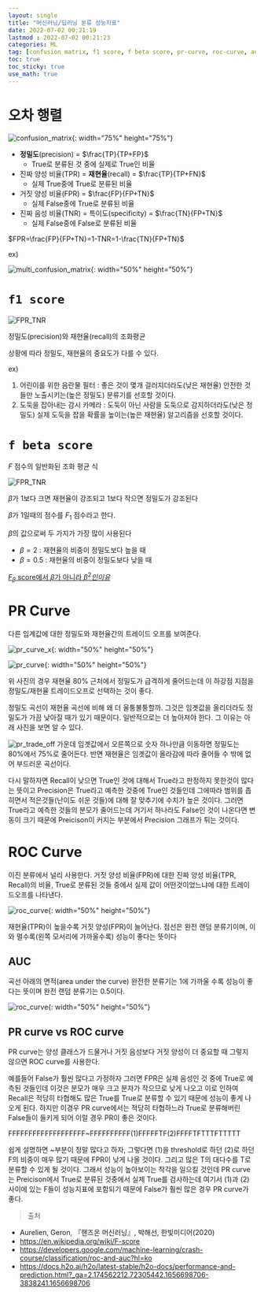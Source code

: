 ```yaml
---
layout: single
title: "머신러닝/딥러닝 분류 성능지표"
date: 2022-07-02 00:21:19
lastmod : 2022-07-02 00:21:23
categories: ML
tag: [confusion matrix, f1 score, f beta score, pr-curve, roc-curve, auc]
toc: true
toc_sticky: true
use_math: true
---
```


# **오차 행렬**

![confusion_matrix](../../../assets/images/ai/confusion_matrix.jpg){: width="75%" height="75%"}

 - **정밀도**(precision) = $\frac{TP}{TP+FP}$
   - True로 분류된 것 중에 실제로 True인 비율
 - 진짜 양성 비율(TPR) = **재현율**(recall) = $\frac{TP}{TP+FN}$
   - 실제 True중에 True로 분류된 비율
 - 거짓 양성 비율(FPR) = $\frac{FP}{FP+TN}$
   - 실제 False중에 True로 분류된 비율
 - 진짜 음성 비율(TNR) = 특이도(specificity) = $\frac{TN}{FP+TN}$
   - 실제 False중에 False로 분류된 비율

$FPR=\frac{FP}{FP+TN}=1-TNR=1-\frac{TN}{FP+TN}$

ex)

![multi_confusion_matrix](../../../assets/images/ai/multi_ConfusionMatrix.png){: width="50%" height="50%"}

# **`f1 score`**

![FPR_TNR](../../../assets/images/ai/FPR_TNR.svg)

정밀도(precision)와 재현율(recall)의 조화평균

상황에 따라 정밀도, 재현율의 중요도가 다를 수 있다.

ex) 
1. 어린이를 위한 음란물 필터 : 좋은 것이 몇개 걸러지더라도(낮은 재현율) 안전한 것들만 노출시키는(높은 정밀도) 분류기를 선호할 것이다.
2. 도둑을 잡아내는 감시 카메라 : 도둑이 아닌 사람을 도둑으로 감지하더라도(낮은 정밀도) 실제 도둑을 잡을 확률을 높이는(높은 재현율) 알고리즘을 선호할 것이다.

# **`f beta score`**
$F$ 점수의 일반화된 조화 평균 식

![FPR_TNR](../../../assets/images/ai/f_beta_1.svg)

$\beta$가 1보다 크면 재현율이 강조되고 1보다 작으면 정밀도가 강조된다

$\beta$가 1일때의 점수를 $F_{1}$ 점수라고 한다.

$\beta$의 값으로써 두 가지가 가장 많이 사용된다
 - $\beta=2$ : 재현율의 비중이 정밀도보다 높을 때
 - $\beta=0.5$ : 재현율의 비중이 정밀도보다 낮을 때

[$F_{\beta}$ score에서 $\beta$가 아니라 $\beta^{2}인 이유$](https://stats.stackexchange.com/questions/221997/why-f-beta-score-define-beta-like-that)

# **PR Curve**
다른 임계값에 대한 정밀도와 재현율간의 트레이드 오프를 보여준다.

![pr_curve_x](../../../assets/images/ai/pr_curve_x.png){: width="50%" height="50%"}

![pr_curve](../../../assets/images/ai/pr_curve.png){: width="50%" height="50%"}

위 사진의 경우 재현율 80% 근처에서 정밀도가 급격하게 줄어드는데 이 하강점 지점을 정밀도/재현율 트레이드오프로 선택하는 것이 좋다.

정밀도 곡선이 재현율 곡선에 비해 왜 더 울퉁불퉁할까. 그것은 임곗값을 올리더라도 정밀도가 가끔 낮아질 때가 있기 때문이다. 일반적으로는 더 높아져야 한다. 그 이유는 아래 사진을 보면 알 수 있다.

![pr_trade_off](../../../assets/images/ai/pr_trade_off.png)
가운데 임곗값에서 오른쪽으로 숫자 하나만큼 이동하면 정밀도는 80%에서 75%로 줄어든다. 반면 재현율은 임곗값이 올라감에 따라 줄어들 수 밖에 없어 부드러운 곡선이다.

다시 말하자면 Recall이 낮으면 True인 것에 대해서 True라고 판정하지 못한것이 많다는 뜻이고 Precision은 True라고 예측한 것중에 True인 것들인데 그에따라 범위를 좁히면서 적은것들(난이도 쉬운 것들)에 대해 잘 맞추기에 수치가 높은 것이다. 그러면 True라고 예측한 것들의 분모가 줄어드는데 거기서 하나라도 False인 것이 나온다면 변동이 크기 때문에 Preicison이 커지는 부분에서 Precision 그래프가 튀는 것이다.

# **ROC Curve**
이진 분류에서 널리 사용한다. 거짓 양성 비율(FPR)에 대한 진짜 양성 비율(TPR, Recall)의 비율, True로 분류된 것들 중에서 실제 값이 어떤것이었느냐에 대한 트레이드오프를 나타낸다.


![roc_curve](../../../assets/images/ai/roc_curve.png){: width="50%" height="50%"}

재현율(TPR)이 높을수록 거짓 양성(FPR)이 늘어난다. 점선은 완전 랜덤 분류기이며, 이와 멀수록(왼쪽 모서리에 가까울수록) 성능이 좋다는 뜻이다

## **AUC**
곡선 아래의 면적(area under the curve) 완전한 분류기는 1에 가까울 수록 성능이 좋다는 뜻이며 완전 랜덤 분류기는 0.5이다.

![roc_curve](../../../assets/images/ai/roc_curve_google.svg){: width="50%" height="50%"}

## **PR curve vs ROC curve**
PR curve는 양성 클래스가 드물거나 거짓 음성보다 거짓 양성이 더 중요할 때 그렇지 않으면 ROC curve를 사용한다. 

예를들어 False가 훨씬 많다고 가정하자 그러면 FPR은 실제 음성인 것 중에 True로 예측된 것들인데 이것은 분모가 매우 크고 분자가 작으므로 낮게 나오고 이로 인하여 Recall은 적당히 타협해도 많은 True를 True로 분류할 수 있기 때문에 성능이 좋게 나오게 된다. 하지만 이경우 PR curve에서는 적당히 타협하느라 True로 분류해버린 False들이 들키게 되어 이럴 경우 PR이 좋은 것이다.

FFFFFFFFFFFFFFFFFFF~FFFFFFFFFF(1)FFFFFTF(2)FFFFTFTTTFTTTTT

쉽게 설명하면 ~부분이 정말 많다고 하자, 그렇다면 (1)을 threshold로 하던 (2)로 하던 F의 비중이 매우 많기 때문에 FPR이 낮게 나올 것이다. 그리고 많은 T의 대다수를 T로 분류할 수 있게 될 것이다. 그래서 성능이 높아보이는 착각을 일으킬 것인데 PR curve는 Preicison에서 True로 분류된 것중에서 실제 True를 검사하는데 여기서 (1)과 (2)사이에 있는 F들이 성능지표에 포함되기 때문에 False가 훨씬 많은 경우 PR curve가 좋다.

> 출처
 - Aurelien, Geron, 『핸즈온 머신러닝』, 박해선, 한빛미디어(2020)
 - https://en.wikipedia.org/wiki/F-score
 - https://developers.google.com/machine-learning/crash-course/classification/roc-and-auc?hl=ko
 - https://docs.h2o.ai/h2o/latest-stable/h2o-docs/performance-and-prediction.html?_ga=2.174562212.72305442.1656698706-3838241.1656698706